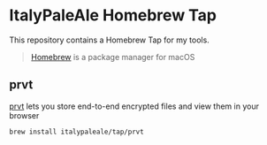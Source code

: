 # ItalyPaleAle Homebrew Tap

This repository contains a Homebrew Tap for my tools.

> [Homebrew](https://brew.sh/) is a package manager for macOS

## prvt

[prvt](https://github.com/ItalyPaleAle/prvt) lets you store end-to-end encrypted files and view them in your browser 

```sh
brew install italypaleale/tap/prvt
```
